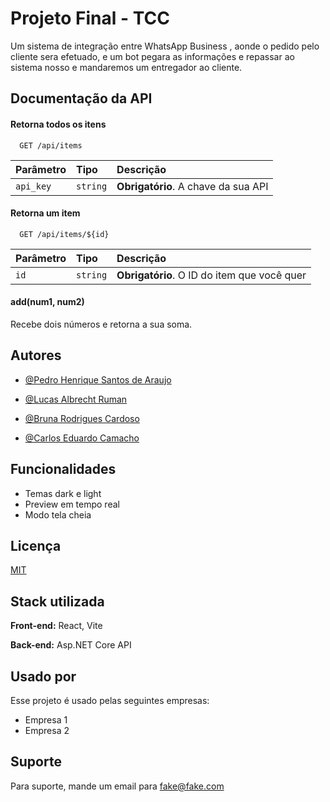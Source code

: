 
# Projeto Final - TCC

Um sistema de integração entre WhatsApp Business , aonde o pedido pelo cliente sera efetuado, e um bot pegara as informações e repassar ao sistema nosso e mandaremos um entregador ao cliente.


## Documentação da API

#### Retorna todos os itens

```http
  GET /api/items
```

| Parâmetro   | Tipo       | Descrição                           |
| :---------- | :--------- | :---------------------------------- |
| `api_key` | `string` | **Obrigatório**. A chave da sua API |

#### Retorna um item

```http
  GET /api/items/${id}
```

| Parâmetro   | Tipo       | Descrição                                   |
| :---------- | :--------- | :------------------------------------------ |
| `id`      | `string` | **Obrigatório**. O ID do item que você quer |

#### add(num1, num2)

Recebe dois números e retorna a sua soma.


## Autores

- [@Pedro Henrique Santos de Araujo](https://www.github.com/PedroHenriqueAraujo18)

- [@Lucas Albrecht Ruman](https://www.github.com/RumanLucas2)

- [@Bruna Rodrigues Cardoso ](https://www.github.com/)

- [@Carlos Eduardo Camacho](https://www.github.com/)


## Funcionalidades

- Temas dark e light
- Preview em tempo real
- Modo tela cheia




## Licença

[MIT](https://choosealicense.com/licenses/mit/)


## Stack utilizada

**Front-end:** React, Vite

**Back-end:** Asp.NET Core API


## Usado por

Esse projeto é usado pelas seguintes empresas:

- Empresa 1
- Empresa 2


## Suporte

Para suporte, mande um email para fake@fake.com

